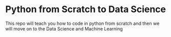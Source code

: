 # Python from Scratch to Data Science 
This repo will teach you how to code in python from scratch and then we will move on to the Data Science and Machine Learning 